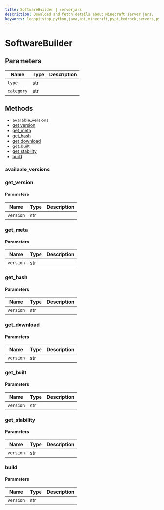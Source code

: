 ```yaml
---
title: SoftwareBuilder | serverjars
description: Download and fetch details about Minecraft server jars.
keywords: legopitstop,python,java,api,minecraft,pypi,bedrock,servers,pythonpackage,serverjars
---
```


# SoftwareBuilder

## Parameters

| Name       | Type | Description |
| ---------- | ---- | ----------- |
| `type`     | str  |             |
| `category` | str  |             |

## Methods

- [available_versions](#available_versions)
- [get_version](#get_version)
- [get_meta](#get_meta)
- [get_hash](#get_hash)
- [get_download](#get_download)
- [get_built](#get_built)
- [get_stability](#get_stability)
- [build](#build)

### available_versions

### get_version

#### Parameters

| Name      | Type | Description |
| --------- | ---- | ----------- |
| `version` | str  |             |

### get_meta

#### Parameters

| Name      | Type | Description |
| --------- | ---- | ----------- |
| `version` | str  |             |

### get_hash

#### Parameters

| Name      | Type | Description |
| --------- | ---- | ----------- |
| `version` | str  |             |

### get_download

#### Parameters

| Name      | Type | Description |
| --------- | ---- | ----------- |
| `version` | str  |             |

### get_built

#### Parameters

| Name      | Type | Description |
| --------- | ---- | ----------- |
| `version` | str  |             |

### get_stability

#### Parameters

| Name      | Type | Description |
| --------- | ---- | ----------- |
| `version` | str  |             |

### build

#### Parameters

| Name      | Type | Description |
| --------- | ---- | ----------- |
| `version` | str  |             |
